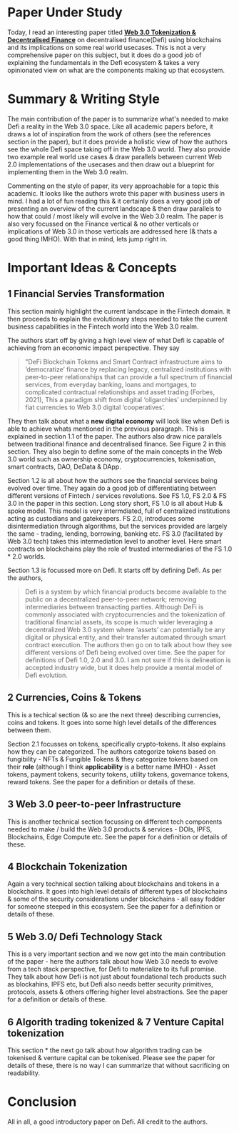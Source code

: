# Paper Under Study
Today, I read an interesting paper titled **[Web 3.0 Tokenization & Decentralised Finance](https://papers.ssrn.com/sol3/papers.cfm?abstract_id=4037471)** on decentralised finance(Defi) using blockchains and its implications on some real world usecases. This is not a very comprehensive paper on this subject, but it does do a good job of explaining the fundamentals in the Defi ecosystem & takes a very opinionated view on what are the components making up that ecosystem. 

# Summary & Writing Style
The main contribution of the paper is to summarize what's needed to make Defi a reality in the Web 3.0 space. Like all academic papers before, it draws a lot of inspiration from the work of others (see the references section in the paper), but it does provide a holistic view of how the authors see the whole Defi space taking off in the Web 3.0 world. They also provide two example real world use cases & draw parallels between current Web 2.0 implementations of the usecases and then draw out a blueprint for implementing them in the Web 3.0 realm. 

Commenting on the style of paper, its very approachable for a topic this academic. It looks like the authors wrote this paper with business users in mind. I had a lot of fun reading this & it certainly does a very good job of presenting an overview of the current landscape & then draw parallels to how that could / most likely will evolve in the Web 3.0 realm. The paper is also very focussed on the Finance vertical & no other verticals or implications of Web 3.0 in those verticals are addressed here (& thats a good thing IMHO). With that in mind, lets jump right in. 

# Important Ideas & Concepts

## 1 Financial Servies Transformation
This section mainly highlight the current landscape in the Fintech domain. It then proceeds to explain the evolutionary steps needed to take the current business capabilities in the Fintech world into the Web 3.0 realm. 

The authors start off by giving a high level view of what Defi is capable of achieving from an economic impact perspective. They say
> "DeFi Blockchain Tokens and Smart Contract infrastructure aims to ‘democratize’ finance by replacing legacy,  centralized  institutions  with  peer-to-peer  relationships  that  can  provide  a  full  spectrum  of  financial  services,  from  everyday  banking, loans and mortgages, to complicated contractual relationships and asset trading (Forbes, 2021), This a  paradigm  shift  from  digital  ‘oligarchies’  underpinned  by  fiat  currencies  to  Web  3.0  digital ‘cooperatives’. 

They then talk about what a **new digital economy** will look like when Defi is able to achieve whats mentioned in the previous paragraph. This is explained in section 1.1 of the paper. The authors also draw nice parallels between traditional finance and decentralised finance. See Figure 2 in this section. They also begin to define some of the main concepts in the Web 3.0 world such as ownership economy, cryptocurrencies, tokenisation, smart contracts, DAO, DeData & DApp. 

Section 1.2 is all about how the authors see the financial services being evolved over time. They again do a good job of differentiating between different versions of Fintech / services revolutions. See FS 1.0, FS 2.0 & FS 3.0 in the paper in this section. Long story short, FS 1.0 is all about Hub & spoke model. This model is very intermdiated, full of centralized institutions acting as custodians and gatekeepers. FS 2.0, introduces some disintermediation through algorithms, but the services provided are largely the same - trading, lending, borrowing, banking etc. FS 3.0 (facilitated by Web 3.0 tech) takes this intermediation level to another level. Here smart contracts on blockchains play the role of trusted intermediaries of the FS 1.0 * 2.0 worlds. 

Section 1.3 is focussed more on Defi. It starts off by defining Defi. As per the authors, 
> Defi is a system by which financial products become available to the public on a decentralized peer-to-peer network; removing intermediaries between transacting parties.  Although  DeFi  is  commonly  associated  with  cryptocurrencies  and  the  tokenization  of traditional financial assets, its scope is much wider leveraging a decentralized Web 3.0 system where ‘assets’ can potentially be any digital or physical entity, and their transfer automated through smart contract execution.
The authors then go on to talk about how they see different versions of Defi being evolved over time. See the paper for definitions of Defi 1.0, 2.0 and 3.0. I am not sure if this is delineation is accepted industry wide, but it does help provide a mental model of Defi evolution. 

## 2 Currencies, Coins & Tokens
This is a techical section (& so are the next three) describing currencies, coins and tokens. It goes into some high level details of the differences between them. 

Section 2.1 focusses on tokens, specifically crypto-tokens. It also explains how they can be categorized. The authors categorize tokens based on fungibility - NFTs & Fungible Tokens & they categorize tokens based on their **role** (although I think **applicability** is a better name IMHO) - Asset tokens, payment tokens, security tokens, utility tokens, governance tokens, reward tokens. See the paper for a definition or details of these. 

## 3 Web 3.0 peer-to-peer Infrastructure
This is another technical section focussing on different tech components needed to make / build the Web 3.0 products & services - DOIs, IPFS, Blockchains, Edge Compute etc. See the paper for a definition or details of these. 

## 4 Blockchain Tokenization
Again a very technical section talking about blockchains and tokens in a blockchains. It goes into high level details of different types of blockchains & some of the security considerations under blockchains - all easy fodder for someone steeped in this ecosystem. See the paper for a definition or details of these. 

## 5 Web 3.0/ Defi Technology Stack
This is a very important section and we now get into the main contribution of the paper - here the authors talk about how Web 3.0 needs to evolve from a tech stack perspective, for Defi to materialize to its full promise. They talk about how Defi is not just about foundational tech products such as blockahins, IPFS etc, but Defi also needs better security primitives, protocols, assets & others offering higher level abstractions. See the paper for a definition or details of these. 

## 6 Algorith trading tokenized & 7 Venture Capital tokenization
This section * the next go talk about how algorithm trading can be tokenised & venture capital can be tokenised. Please see the paper for details of these, there is no way I can summarize that without sacrificing on readability. 

# Conclusion
All in all, a good introductory paper on Defi. All credit to the authors. 
